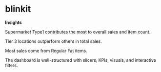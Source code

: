 # blinkit
**Insights**

Supermarket Type1 contributes the most to overall sales and item count.

Tier 3 locations outperform others in total sales.

Most sales come from Regular Fat items.

The dashboard is well-structured with slicers, KPIs, visuals, and interactive filters.
